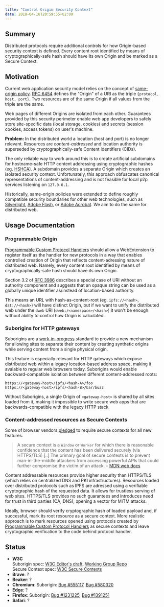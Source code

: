 ```yaml
---
title: "Control Origin Security Context"
date: 2018-04-18T20:59:55+02:00
---
```


## Summary

Distributed protocols require additional controls for how Origin-based security
context is defined.  Every content root identified by means of
cryptographically-safe hash should have its own Origin and be marked as a
Secure Context.

## Motivation

Current web application security model relies on the concept of [same-origin
policy](https://en.wikipedia.org/wiki/Same-origin_policy). 
[RFC 6454](https://tools.ietf.org/html/rfc6454) defines the "Origin" of a URI as the triple `{protocol, host, port}`.
Two resources are of the same Origin if all values from the triple are the same.

Web pages of different Origins are isolated from each other. Guarantees
provided by this security perimeter enable web app developers to safely store
site-specific data (local storage, cookies) and secrets (session cookies,
access tokens) on user's machine.

**Problem:** In the distributed world a location (host and port) is no longer
relevant. Resources are _content-addressed_ and location authority is
superseded by cryptographically-safe Content Identifiers (CIDs).

The only reliable way to work around this is to create artificial subdomains
for hostname-safe HTTP content addressing using cryptographic hashes (eg.
[HSHCA](https://github.com/neocities/hshca)). A subdomain provides a separate
Origin which creates an isolated security context.  Unfortunately, this
approach obfuscates canonical representations of content-addressing and is not
feasible for local p2p services listening on `127.0.0.1`.

Historically, same-origin policies were extended to define roughly compatible
security boundaries for other web technologies, such as
[Silverlight](http://web.archive.org/web/20180420144333/https://blogs.msdn.microsoft.com/silverlightws/2008/03/30/some-tips-on-cross-domain-calls/),
[Adobe Flash](https://web.archive.org/web/20151119041726/http://blogs.adobe.com/security/2009/11/flash_content_and_the_same-ori.html),
or [Adobe Acrobat](http://web.archive.org/web/20171111163433/https://www.adobe.com/devnet-docs/acrobatetk/tools/AppSec/xdomain.html).
We aim to do the same for distributed web.


## Usage Documentation


### Programmable Origin

[Programmable Custom Protocol Handlers](/programmable-custom-protocol-handlers)
should allow a WebExtension to register itself as the handler for new protocols
in a way that enables controlled creation of Origin that reflects
content-adressing nature of distributed web. Namely, every content root
identified by means of cryptographically-safe hash should have its own Origin.

Section 3.2 of [RFC 3986](https://tools.ietf.org/html/rfc3986) describes a
special case of URI without an authority component and suggests that an opaque
string can be used as a globally unique identifier as/instead of location-based
authority.

This means an URL with hash-as-content-root (eg. `ipfs://<hash>`, `dat://<hash>`) 
will have distinct Origin, but if we want to unify the distributed web under
the `dweb` URI (`dweb:/<namespace>/<hash>`) it won't be enough without ability
to control how Origin is calculated.


### Suborigins for HTTP gateways


Suborigins are a
[work-in-progress](https://w3c.github.io/webappsec-suborigins/) standard to
provide a new mechanism for allowing sites to separate their content by
creating synthetic origins while serving content from a single physical origin.


This feature is especially relevant for HTTP gateways which expose distributed
web within a legacy location-based address space, making it avaiable to regular
web browsers today.  Suborigins would enable backward-compatible isolation
between different content-addressed roots:

    https://<gateway-host>/ipfs/<hash-A>/foo
    https://<gateway-host>/ipfs/<hash-B>/bar/buzz

Without Suborigins, a single Origin of `<gateway-host>` is shared by all sites loaded
from it, making it impossible to write secure web apps that are
backwards-compatible with the legacy HTTP stack.


### Content-addressed resources as Secure Contexts

Some of browser vendors [pledged](https://blog.mozilla.org/security/2018/01/15/secure-contexts-everywhere/) to require secure contexts for all new features.

> A secure context is a `Window` or `Worker` for which there is reasonable
confidence that the content has been delivered securely  (via HTTPS/TLS) [..]
The primary goal of secure contexts is to prevent man-in-the-middle attackers
from accessing powerful APIs that could further compromise the victim of an
attack.  – [MDN web docs](https://developer.mozilla.org/en-US/docs/Web/Security/Secure_Contexts)


Content addressable resources provide higher security than HTTPS/TLS (which
relies on centralized DNS and PKI infrastructures).  Resources loaded over
distributed protocols such as IPFS are adressed using a verifiable
cryptographic hash of the requested data.  It allows for trustless serving of
web sites.  HTTPS/TLS provides no such guarantees and introduces need for trust
in third parties (CA, DNS), opening a vector for MITM attacks.

Ideally, browser should verify cryptographic hash of loaded payload and, if
successful, mark its root resource as a secure context.  More realistic
approach is to mark resources opened using protocols created by [Programmable
Custom Protocol Handlers](/programmable-custom-protocol-handlers) as secure
contexts and leave cryptographic verification to the code behind protocol
handler.


## Status

- **W3C**  
  Suborigin spec: [W3C Editor's draft](https://w3c.github.io/webappsec-suborigins/), [Working Group Repo](https://github.com/w3c/webappsec-suborigins)  
  Secure Context spec: [W3C Secure Contexts](https://w3c.github.io/webappsec-secure-contexts/)
- **Brave**: ?
- **Beaker**: ?
- **Chromium**: Suborigin: [Bug #555117](https://bugs.chromium.org/p/chromium/issues/detail?id=555117), [Bug #580320](https://bugs.chromium.org/p/chromium/issues/detail?id=580320)
- **Edge**: ?
- **Firefox**: Suborigin: [Bug #1231225](https://bugzilla.mozilla.org/show_bug.cgi?id=1231225), [Bug #1391251](https://bugzilla.mozilla.org/show_bug.cgi?id=1391251)
- **Safari**: ?

